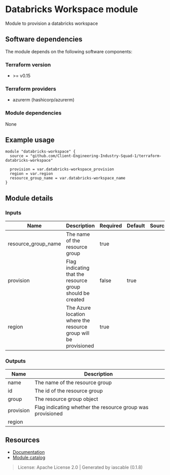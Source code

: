 # Databricks Workspace module

Module to provision a databricks workspace


## Software dependencies

The module depends on the following software components:

### Terraform version

- \>= v0.15

### Terraform providers


- azurerm (hashicorp/azurerm)

### Module dependencies


None

## Example usage

```hcl
module "databricks-workspace" {
  source = "github.com/Client-Engineering-Industry-Squad-1/terraform-databricks-workspace"

  provision = var.databricks-workspace_provision
  region = var.region
  resource_group_name = var.databricks-workspace_name
}

```

## Module details

### Inputs

| Name | Description | Required | Default | Source |
|------|-------------|---------|----------|--------|
| resource_group_name | The name of the resource group | true |  |  |
| provision | Flag indicating that the resource group should be created | false | true |  |
| region | The Azure location where the resource group will be provisioned | true |  |  |

### Outputs

| Name | Description |
|------|-------------|
| name | The name of the resource group |
| id | The id of the resource group |
| group | The resource group object |
| provision | Flag indicating whether the resource group was provisioned |
| region |  |

## Resources

- [Documentation](https://operate.cloudnativetoolkit.dev)
- [Module catalog](https://modules.cloudnativetoolkit.dev)

> License: Apache License 2.0 | Generated by iascable (0.1.8)
